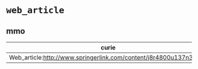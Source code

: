 # `web_article`

## mmo

| curie                                                             |   usages | nodes                                                     |
|-------------------------------------------------------------------|----------|-----------------------------------------------------------|
| Web_article:http://www.springerlink.com/content/j8r4800u137n37gw/ |        1 | [MMO:0000301](http://purl.obolibrary.org/obo/MMO_0000301) |

